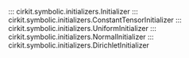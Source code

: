 ::: cirkit.symbolic.initializers.Initializer
::: cirkit.symbolic.initializers.ConstantTensorInitializer
::: cirkit.symbolic.initializers.UniformInitializer
::: cirkit.symbolic.initializers.NormalInitializer
::: cirkit.symbolic.initializers.DirichletInitializer
